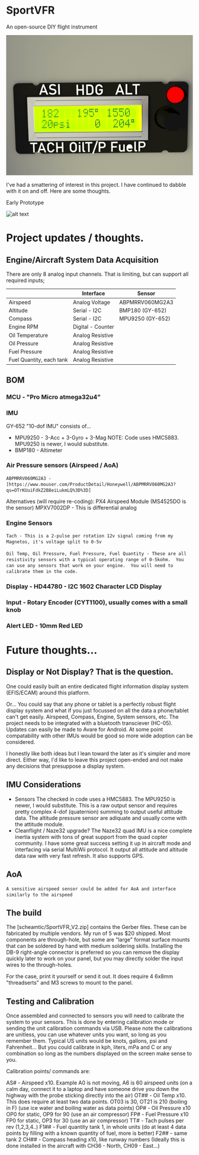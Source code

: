 # SportVFR
An open-source DIY flight instrument

![SportVFR](images/sportvfr%20on%20panel.png)

I've had a smattering of interest in this project.  I have continued to dabble with it on and off.  Here are some thoughts.

Early Prototype

![alt text](https://4.bp.blogspot.com/-GkP8dgFIXWg/WY2YKC37I7I/AAAAAAAAMsY/HeARyIRffEwuhb2vx854bXn1ijqGvWt4QCKgBGAs/s1600/20160601_071528.jpg "Sport VFR DIY project")

# Project updates / thoughts.

## Engine/Aircraft System Data Acquisition
There are only 8 analog input channels. That is limiting, but can support all required inputs;
  
|                          | Interface         | Sensor     |
|--------------------------|-------------------|------------|
| Airspeed                 | Analog Voltage    | ABPMRRV060MG2A3 |
| Altitude                 | Serial - I2C      | BMP180 (GY-652) |
| Compass                  | Serial - I2C      | MPU9250 (GY-652)|
| Engine RPM               | Digital - Counter |            |
| Oil Temperature          | Analog Resistive  |            |
| Oil Pressure             | Analog Resistive  |            |
| Fuel Pressure            | Analog Resistive  |            |
| Fuel Quantity, each tank | Analog Resistive  |            |

<!---
	That leaves any or / all of these non-mandated data points commonly measured on most aircraft;

|                          | Interface         | Sensor     |
|--------------------------|-------------------|------------|
| Electric System Voltage  | Analog            |            |
| Ammeter                  | I2C               | ACS712ELC  |
| Cylinder Head 1-6        | Analog Resistive  |            |
| Exhaust Gas   1-6        | Analog Resistive  |            |
| Fuel Flow                | Digital - Counter |            |
-->

## BOM

### MCU - "Pro Micro atmega32u4"

### IMU
  GY-652 "10-dof IMU" consists of...
   - MPU9250 - 3-Acc + 3-Gyro + 3-Mag  NOTE: Code uses HMC5883. MPU9250 is newer, I would substitute.
   - BMP180  - Altimeter
  
### Air Pressure sensors (Airspeed / AoA)
    ABPMRRV060MG2A3 - [https://www.mouser.com/ProductDetail/Honeywell/ABPMRRV060MG2A3?qs=OTrKUuiFdkZ2B8eiLukmLQ%3D%3D]
  
  Alternatives (will require re-coding): 
	PX4 Airspeed Module (MS4525DO is the sensor)
	MPXV7002DP - This is differential analog

### Engine Sensors
	Tach - This is a 2-pulse per rotation 12v signal coming from my Magnetos, it's voltage split to 0-5v
	
	Oil Temp, Oil Pressure, Fuel Pressure, Fuel Quantity - These are all resistivity sensors with a typical operating range of 0-5kohm.  You can use any sensors that work on your engine.  You will need to calibrate them in the code.
  
### Display - HD44780 - I2C 1602 Character LCD Display

### Input - Rotary Encoder (CYT1100), usually comes with a small knob

### Alert LED - 10mm Red LED


# Future thoughts...

## Display or Not Display? That is the question. 

One could easily built an entire dedicated flight information display system (EFIS/ECAM) around this platform.

Or... You could say that any phone or tablet is a perfectly robust flight display system and what if you just focussed on all the data a phone/tablet can't get easily.  Airspeed, Compass, Engine, System sensors, etc.  The project needs to be integrated with a bluetooth transciever (HC-05).  Updates can easily be made to Avare for Android.  At some point compatability with other IMUs would be good so more wide adoption can be considered.

I honestly like both ideas but I lean toward the later as it's simpler and more direct.  Either way, I'd like to leave this project open-ended and not make any decisions that presuppose a display system.  

## IMU Considerations

* Sensors 
	The checked in code uses a HMC5883. The MPU9250 is newer, I would substitute.  This is a  raw output sensor and requires pretty complex 4-dof (quaternion) summing to output useful attitude data.  The altitude pressure sensor are adiquate and usually come with the attitude module.
* Cleanflight / Naze32 upgrade?
	  The Naze32 quad IMU is a nice complete inertia system with tons of great support from the quad copter community.  I have some great success setting it up in aircraft mode and interfacing via serial MultiWii protocol. It output all attitude and altitude data raw with very fast refresh.  It also supports GPS.

## AoA
    A sensitive airspeed sensor could be added for AoA and interface similarly to the airspeed 

## The build

The [scheamtic/SportVFR_V2.zip] contains the Gerber files. These can be fabricated by multiple vendors.  My run of 5 was $20 shipped.  Most components are through-hole, but some are "large" format surface mounts that can be soldered by hand with medium soldering skills.  Installing the DB-9 right-angle connector is preferred so you can remove the display quickly later to work on your panel, but you may directly solder the input wires to the through-holes.

For the case, print it yourself or send it out.  It does require 4 6x8mm "threadserts" and M3 screws to mount to the panel.

## Testing and Calibration

Once assembled and connected to sensors you will need to calibrate the system to your sensors.  This is done by entering calibration mode or sending the unit calibration commands via USB.  Please note the calibrations are unitless, you can use whatever units you want, so long as you remember them. Typical US units would be knots, gallons, psi and Fahrenheit... But you could calibrate in kph, liters, mPa and C or any combination so long as the numbers displayed on the screen make sense to you.

Calibration points/ commands are:

AS# - Airspeed x10. Example A0 is not moving, A6 is 60 airspeed units (on a calm day, connect it to a laptop and have someone drive you down the highway with the probe sticking directly into the air)
OT## - Oil Temp x10. This does require at least two data points.  OT03 is 30, OT21 is 210 (boiling in F) (use ice water and boiling water as data points)
OP# - Oil Pressure x10 OP0 for static, OP9 for 90 (use an air compressor)
FP# - Fuel Pressure x10 FP0 for static, OP3 for 30 (use an air compressor)
TT# - Tach pulses per rev (1,2,3,4..)
F1## - Fuel quantity tank 1, in whole units (do at least 4 data points by filling with a known quantity of fuel, more is better)
F2## - same tank 2
CH## - Compass heading x10, like runway numbers (Ideally this is done installed in the aircraft with CH36 - North, CH09 - East...)
